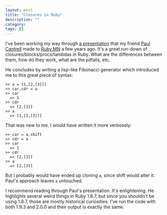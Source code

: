 ```yaml
---
layout: post
title: "Closures in Ruby"
description: ""
category: 
tags: []
---
```

I've been working my way through [a presentation](http://innig.net/software/ruby/closures-in-ruby) that my friend [Paul Cantrell](https://github.com/pcantrell) made to [Ruby.MN](http://ruby.mn/) a few years ago. It's a great run-down of closures/blocks/procs/lambdas in Ruby. What are the differences between them, how do they work, what are the pitfalls, etc.

<!--more-->

He concludes by writing a lisp-like Fibonacci generator which introduced
me to this great piece of syntax:

    >> a = [1,[2,[3]]]
    >> car,cdr = a
    >> car
      => 1
    >> cdr
      => [2,[3]]
    >> a
      => [1,[2,[3]]]

That was new to me. I would have written it more verbosely:

    >> car = a.shift
    >> cdr = a
    >> car
      => 1
    >> cdr
      => [2,[3]]
    >> a
      => [2,[3]]

But I probably would have ended up cloning `a`, since shift would alter
it. Paul's approach leaves `a` untouched.

I recommend reading through Paul's presentation. It's enlightening. He
highlights several weird things in Ruby 1.8.7, but since you shouldn't
be using 1.8.7, those are mostly historical curiosities. I've run the
code with both 1.9.3 and 2.0.0 and their output is exactly the same.
    
